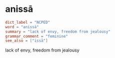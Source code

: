 # anissā

``` toml
dict_label = "NCPED"
word = "anissā"
summary = "lack of envy, freedom from jealousy"
grammar_comment = "feminine"
see_also = ["issā"]
```

lack of envy, freedom from jealousy

